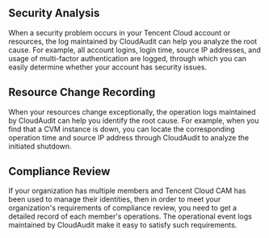 ## Security Analysis
When a security problem occurs in your Tencent Cloud account or resources, the log maintained by CloudAudit can help you analyze the root cause. For example, all account logins, login time, source IP addresses, and usage of multi-factor authentication are logged, through which you can easily determine whether your account has security issues.
## Resource Change Recording
When your resources change exceptionally, the operation logs maintained by CloudAudit can help you identify the root cause. For example, when you find that a CVM instance is down, you can locate the corresponding operation time and source IP address through CloudAudit to analyze the initiated shutdown.
## Compliance Review
If your organization has multiple members and Tencent Cloud CAM has been used to manage their identities, then in order to meet your organization's requirements of compliance review, you need to get a detailed record of each member's operations. The operational event logs maintained by CloudAudit make it easy to satisfy such requirements.
